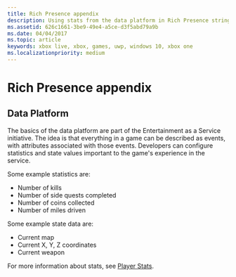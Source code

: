 ```yaml
---
title: Rich Presence appendix
description: Using stats from the data platform in Rich Presence strings.
ms.assetid: 626c1661-3be9-49e4-a5ce-d3f5abd79a9b
ms.date: 04/04/2017
ms.topic: article
keywords: xbox live, xbox, games, uwp, windows 10, xbox one
ms.localizationpriority: medium
---
```


# Rich Presence appendix

## Data Platform

The basics of the data platform are part of the Entertainment as a Service initiative. The idea is that everything in a game can be described as events, with attributes associated with those events. Developers can configure statistics and state values important to the game's experience in the service.

Some example statistics are:

-   Number of kills
-   Number of side quests completed
-   Number of coins collected
-   Number of miles driven

Some example state data are:

-   Current map
-   Current X, Y, Z coordinates
-   Current weapon

For more information about stats, see [Player Stats](../../leaderboards-and-stats-2017/player-stats.md).
